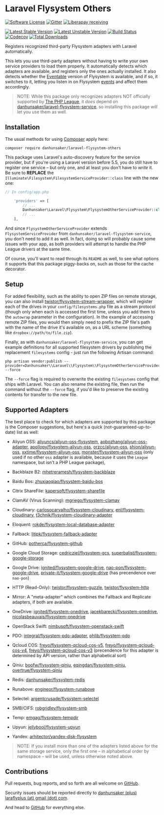 # Laravel Flysystem Others #

[![Software License](https://img.shields.io/packagist/l/danhunsaker/laravel-flysystem-others.svg?style=flat-square)](LICENSE)
[![Gitter](https://img.shields.io/gitter/room/danhunsaker/laravel-flysystem-others.svg?style=flat-square)](https://gitter.im/danhunsaker/laravel-flysystem-others)
[![Liberapay receiving](https://img.shields.io/liberapay/receives/danhunsaker.svg?style=flat-square)](https://liberapay.com/danhunsaker/)

[![Latest Stable Version](https://img.shields.io/packagist/v/danhunsaker/laravel-flysystem-others.svg?label=stable&style=flat-square)](https://github.com/danhunsaker/laravel-flysystem-others/releases)
[![Latest Unstable Version](https://img.shields.io/packagist/vpre/danhunsaker/laravel-flysystem-others.svg?label=unstable&style=flat-square)](https://github.com/danhunsaker/laravel-flysystem-others)
[![Build Status](https://img.shields.io/travis/danhunsaker/laravel-flysystem-others.svg?style=flat-square)](https://travis-ci.org/danhunsaker/laravel-flysystem-others)
[![Codecov](https://img.shields.io/codecov/c/github/danhunsaker/laravel-flysystem-others.svg?style=flat-square)](https://codecov.io/gh/danhunsaker/laravel-flysystem-others)
[![Total Downloads](https://img.shields.io/packagist/dt/danhunsaker/laravel-flysystem-others.svg?style=flat-square)](https://packagist.org/packages/danhunsaker/laravel-flysystem-others)

Registers recognized third-party Flysystem adapters with Laravel automatically.

This lets you use third-party adapters without having to write your own service
providers to load them properly.  It automatically detects which adapters are
available, and registers only the ones actually installed.  It also detects
whether the [Eventable][] version of Flysystem is available, and if so, it
switches to it, letting you listen in on Flysystem [events][] and affect them
accordingly.

> NOTE: While this package only recognizes adapters NOT officially supported by
> [The PHP League][], it *does* depend on
> [danhunsaker/laravel-flysystem-service][], so installing this package *will*
> let you use them as well.

## Installation ##

The usual methods for using [Composer][] apply here:

    composer require danhunsaker/laravel-flysystem-others

This package uses Laravel's auto-discovery feature for the service provider, but
if you're using a Laravel version before 5.5, you do still have to register one
service – but only one, and at least you don't have to _write_ it. Be sure to
**REPLACE** the `Illuminate\Filesystem\FilesystemServiceProvider::class` line
with the new one:

```php
// In config/app.php

    'providers' => [
        // ...
        Danhunsaker\Laravel\Flysystem\FlysystemOtherServiceProvider::class,
        // ...
    ],
```

And since `FlysystemOtherServiceProvider` extends `FlysystemServiceProvider`
from `danhunsaker/laravel-flysystem-service`, you don't need to add it as well.
In fact, doing so will probably cause some issues with your app, as both
providers will attempt to handle the PHP League drivers at the same time.

Of course, you'll want to read through its `README` as well, to see what options
it supports that this package piggy-backs on, such as those for the cache
decorator.

## Setup ##

For added flexibility, such as the ability to open ZIP files on remote storage,
you can also install [twistor/flysystem-stream-wrapper][], which will register
each of the drives in your `config/filesystems.php` file as a stream protocol
(though only when each is accessed the first time, unless you add them to the
`autowrap` parameter in the configuration).  In the example of accessing remote
ZIP files, you would then simply need to prefix the ZIP file's path with the
name of the drive it's available on, as a URL scheme (something like
`dropbox://path/to/file.zip`).

Finally, as with `danhunsaker/laravel-flysystem-service`, you can get example
definitions for all supported filesystem drivers by publishing the replacement
`filesystems` config - just run the following Artisan command:

    php artisan vendor:publish --provider=Danhunsaker\\Laravel\\Flysystem\\FlysystemOtherServiceProvider --force

The `--force` flag is required to overwrite the existing `filesystems` config
that ships with Laravel.  You can also rename the existing file, then run the
command without the `--force` flag, if you'd like to preserve the existing
contents for transfer to the new file.

## Supported Adapters ##

The best place to check for which adapters are supported by this package is the
Composer suggestions, but here's a quick (not-guaranteed-up-to-date) list as
well:

-   Aliyun OSS:
    [aliyuncs/aliyun-oss-flysystem][],
    [aobozhang/aliyun-oss-adapter][],
    [apollopy/flysystem-aliyun-oss][],
    [orzcc/aliyun-oss][],
    [shion/aliyun-oss][],
    [xxtime/flysystem-aliyun-oss][],
    [monster/flysystem-aliyun-oss][] (only used if no other `oss` adapter is
    available, because it uses the `League` namespace, but isn't a PHP League
    package),

-   Backblaze B2:
    [mhetreramesh/flysystem-backblaze][]

-   Baidu Bos:
    [zhuxiaoqiao/flysystem-baidu-bos][]

-   Citrix ShareFile:
    [kapersoft/flysystem-sharefile][]

-   ClamAV (Virus Scanning):
    [mgriego/flysystem-clamav][]

-   Cloudinary:
    [carlosocarvalho/flysystem-cloudinary][],
    [enl/flysystem-cloudinary][],
    [t3chnik/flysystem-cloudinary-adapter][]

-   Eloquent:
    [rokde/flysystem-local-database-adapter][]

-   Fallback:
    [litipk/flysystem-fallback-adapter][]

-   GitHub:
    [potherca/flysystem-github][]

-   Google Cloud Storage:
    [cedricziel/flysystem-gcs][],
    [superbalist/flysystem-google-storage][]

-   Google Drive:
    [ignited/flysystem-google-drive][],
    [nao-pon/flysystem-google-drive][],
    [private-it/flysystem-google-drive][] (has precendence over `nao-pon`)

-   HTTP (Read-Only):
    [twistor/flysystem-guzzle][],
    [twistor/flysystem-http][]

-   Mirror:
    A "meta-adapter" which combines the Fallback and Replicate adapters, if both
    are available.

-   OneDrive:
    [ignited/flysystem-onedrive][],
    [jacekbarecki/flysystem-onedrive][],
    [nicolasbeauvais/flysystem-onedrive][]

-   OpenStack Swift:
    [nimbusoft/flysystem-openstack-swift][]

-   PDO:
    [integral/flysystem-pdo-adapter][],
    [phlib/flysystem-pdo][]

-   Qcloud COS:
    [freyo/flysystem-qcloud-cos-v5][],
    [freyo/flysystem-qcloud-cos-v4][],
    [freyo/flysystem-qcloud-cos-v3][]
    (precendence for this adapter is determined by API version, rather than
    alphabetical sort)

-   Qiniu:
    [boofw/flysystem-qiniu][],
    [eqingdan/flysystem-qiniu][],
    [overtrue/flysystem-qiniu][]

-   Redis:
    [danhunsaker/flysystem-redis][]

-   Runabove:
    [engineor/flysystem-runabove][]

-   Selectel:
    [argentcrusade/flysystem-selectel][]

-   SMB/CIFS:
    [robgridley/flysystem-smb][]

-   Temp:
    [emgag/flysystem-tempdir][]

-   Upyun:
    [jellybool/flysystem-upyun][]

-   Yandex:
    [arhitector/yandex-disk-flysystem][]

> NOTE: If you install more than one of the adapters listed above for the same
> storage service, only the first one – in alphabetical order by namespace –
> will be used, unless otherwise noted above.

## Contributions ##

Pull requests, bug reports, and so forth are all welcome on [GitHub][].

Security issues should be reported directly to [danhunsaker (plus) laraflyplus
(at) gmail (dot) com](mailto:danhunsaker+laraflyplus@gmail.com).

And head to [GitHub][] for everything else.

[aliyuncs/aliyun-oss-flysystem]: https://packagist.org/packages/
[aobozhang/aliyun-oss-adapter]: https://packagist.org/packages/aobozhang/aliyun-oss-adapter
[apollopy/flysystem-aliyun-oss]: https://packagist.org/packages/apollopy/flysystem-aliyun-oss
[argentcrusade/flysystem-selectel]: https://packagist.org/packages/argentcrusade/flysystem-selectel
[mhetreramesh/flysystem-backblaze]: https://packagist.org/packages/mhetreramesh/flysystem-backblaze
[boofw/flysystem-qiniu]: https://packagist.org/packages/boofw/flysystem-qiniu
[carlosocarvalho/flysystem-cloudinary]: https://packagist.org/packages/carlosocarvalho/flysystem-cloudinary
[cedricziel/flysystem-gcs]: https://packagist.org/packages/cedricziel/flysystem-gcs
[coldwind/flysystem-sae]: https://packagist.org/packages/coldwind/flysystem-sae
[composer]: https://getcomposer.org
[danhunsaker/flysystem-redis]: https://packagist.org/packages/danhunsaker/flysystem-redis
[danhunsaker/laravel-flysystem-service]: https://github.com/danhunsaker/laravel-flysystem-service
[emgag/flysystem-tempdir]: https://packagist.org/packages/emgag/flysystem-tempdir
[engineor/flysystem-runabove]: https://packagist.org/packages/engineor/flysystem-runabove
[enl/flysystem-cloudinary]: https://packagist.org/packages/enl/flysystem-cloudinary
[eqingdan/flysystem-qiniu]: https://packagist.org/packages/eqingdan/flysystem-qiniu
[eventable]: https://github.com/thephpleague/flysystem-eventable-filesystem
[events]: http://event.thephpleague.com/
[freyo/flysystem-qcloud-cos-v3]: https://packagist.org/packages/freyo/flysystem-qcloud-cos-v3
[freyo/flysystem-qcloud-cos-v4]: https://packagist.org/packages/freyo/flysystem-qcloud-cos-v4
[freyo/flysystem-qcloud-cos-v5]: https://packagist.org/packages/freyo/flysystem-qcloud-cos-v5
[github]: https://github.com/danhunsaker/laravel-flysystem-others
[ignited/flysystem-google-drive]: https://packagist.org/packages/ignited/flysystem-google-drive
[ignited/flysystem-onedrive]: https://packagist.org/packages/ignited/flysystem-onedrive
[integral/flysystem-pdo-adapter]: https://packagist.org/packages/integral/flysystem-pdo-adapter
[jacekbarecki/flysystem-onedrive]: https://packagist.org/packages/jacekbarecki/flysystem-onedrive
[arhitector/yandex-disk-flysystem]: https://packagist.org/packages/arhitector/yandex-disk-flysystem
[jellybool/flysystem-upyun]: https://packagist.org/packages/jellybool/flysystem-upyun
[kapersoft/flysystem-sharefile]: https://packagist.org/packages/kapersoft/flysystem-sharefile
[litipk/flysystem-fallback-adapter]: https://packagist.org/packages/litipk/flysystem-fallback-adapter
[mgriego/flysystem-clamav]: https://packagist.org/packages/mgriego/flysystem-clamav
[monster/flysystem-aliyun-oss]: https://packagist.org/packages/
[nao-pon/flysystem-google-drive]: https://packagist.org/packages/nao-pon/flysystem-google-drive
[nicolasbeauvais/flysystem-onedrive]: https://packagist.org/packages/nicolasbeauvais/flysystem-onedrive
[nimbusoft/flysystem-openstack-swift]: https://packagist.org/packages/nimbusoft/flysystem-openstack-swift
[orzcc/aliyun-oss]: https://packagist.org/packages/orzcc/aliyun-oss
[overtrue/flysystem-qiniu]: https://packagist.org/packages/overtrue/flysystem-qiniu
[phlib/flysystem-pdo]: https://packagist.org/packages/phlib/flysystem-pdo
[potherca/flysystem-github]: https://packagist.org/packages/potherca/flysystem-github
[private-it/flysystem-google-drive]: https://packagist.org/packages/private-it/flysystem-google-drive
[robgridley/flysystem-smb]: https://packagist.org/packages/robgridley/flysystem-smb
[rokde/flysystem-local-database-adapter]: https://packagist.org/packages/rokde/flysystem-local-database-adapter
[shion/aliyun-oss]: https://packagist.org/packages/shion/aliyun-oss
[superbalist/flysystem-google-storage]: https://packagist.org/packages/superbalist/flysystem-google-storage
[t3chnik/flysystem-cloudinary-adapter]: https://packagist.org/packages/t3chnik/flysystem-cloudinary-adapter
[the php league]: https://github.com/thephpleague?query=flysystem
[twistor/flysystem-guzzle]: https://packagist.org/packages/twistor/flysystem-guzzle
[twistor/flysystem-http]: https://packagist.org/packages/twistor/flysystem-http
[twistor/flysystem-stream-wrapper]: https://packagist.org/packages/twistor/flysystem-stream-wrapper
[xxtime/flysystem-aliyun-oss]: https://packagist.org/packages/xxtime/flysystem-aliyun-oss
[zhuxiaoqiao/flysystem-baidu-bos]: https://packagist.org/packages/zhuxiaoqiao/flysystem-baidu-bos
